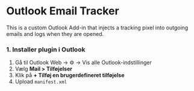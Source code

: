 
# Outlook Email Tracker

This is a custom Outlook Add-in that injects a tracking pixel into outgoing emails and logs when they are opened.

### 1. Installer plugin i Outlook

1. Gå til Outlook Web → ⚙️ → Vis alle Outlook-indstillinger  
2. Vælg **Mail > Tilføjelser**  
3. Klik på **+ Tilføj en brugerdefineret tilføjelse**  
4. Upload `manifest.xml`
